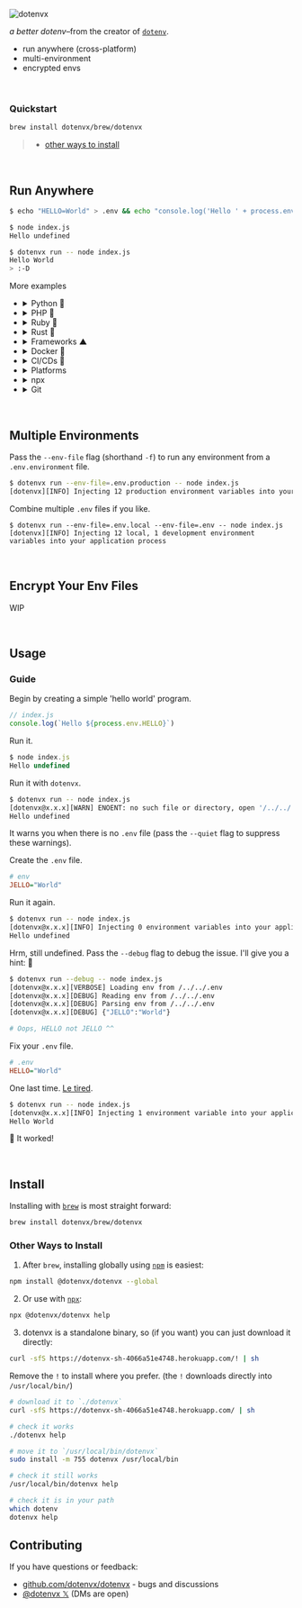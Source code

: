 ![dotenvx](https://dotenv.org/better-banner.png)

*a better dotenv*–from the creator of [`dotenv`](https://github.com/motdotla/dotenv).

* run anywhere (cross-platform)
* multi-environment
* encrypted envs

&nbsp;


### Quickstart

```sh
brew install dotenvx/brew/dotenvx
```
> * [other ways to install](#other-ways-to-install)

&nbsp;

## Run Anywhere

```sh
$ echo "HELLO=World" > .env && echo "console.log('Hello ' + process.env.HELLO)" > index.js

$ node index.js
Hello undefined

$ dotenvx run -- node index.js
Hello World
> :-D
```

More examples

* <details><summary>Python 🐍</summary><br>

  ```sh
  $ echo 'import os;print("Hello " + os.getenv("HELLO", ""))' > index.py

  $ dotenvx run -- python3 index.py
  Hello World
  ```

  </details>
* <details><summary>PHP 🐘</summary><br>

  ```sh
  $ echo '<?php echo "Hello {$_SERVER["HELLO"]}\n";' > index.php

  $ dotenvx run -- php index.php
  Hello World
  ```

  </details>
* <details><summary>Ruby 💎</summary><br>

  ```sh
  $ echo 'puts "Hello #{ENV["HELLO"]}"' > index.rb

  $ dotenvx run -- ruby index.rb
  Hello World
  ```

  </details>
* <details><summary>Rust 🦀</summary><br>

  ```sh
  $ echo 'fn main() {let hello = std::env::var("HELLO").unwrap_or("".to_string());println!("Hello {hello}");}' > src/main.rs

  $ dotenvx run -- cargo run
  Hello World
  ```

  </details>
* <details><summary>Frameworks ▲</summary><br>

  ```sh
  $ dotenvx run -- next dev
  $ dotenvx run -- npm start
  $ dotenvx run -- bin/rails s
  $ dotenvx run -- php artisan serve
  ```

  </details>
* <details><summary>Docker 🐳</summary><br>

  ```sh
  # run as a command-line tool
  docker run -it --rm -v $(pwd):/app dotenv/dotenvx run -- node index.js
  ```

  ```sh
  # include in a Dockerfile
  # example coming soon
  ```

  </details>

* <details><summary>CI/CDs 🐙</summary><br>

  ```sh
  examples coming soon
  ```

  </details>
* <details><summary>Platforms</summary><br>

  ```sh
  examples coming soon
  ```

  </details>
* <details><summary>npx</summary><br>

  ```sh
  # alternatively use npx
  $ npx @dotenvx/dotenvx run -- node index.js
  $ npx @dotenvx/dotenvx run -- next dev
  $ npx @dotenvx/dotenvx run -- npm start
  ```

  </details>
* <details><summary>Git</summary><br>

  ```sh
  # use as a git submodule
  $ git dotenvx run -- node index.js
  $ git dotenvx run -- next dev
  $ git dotenvx run -- npm start
  ```

  </details>

&nbsp;

## Multiple Environments

Pass the `--env-file` flag (shorthand `-f`) to run any environment from a `.env.environment` file.

```sh
$ dotenvx run --env-file=.env.production -- node index.js
[dotenvx][INFO] Injecting 12 production environment variables into your application process
```

Combine multiple `.env` files if you like.

```
$ dotenvx run --env-file=.env.local --env-file=.env -- node index.js
[dotenvx][INFO] Injecting 12 local, 1 development environment variables into your application process
```

&nbsp;

## Encrypt Your Env Files

WIP

&nbsp;

## Usage

### Guide

Begin by creating a simple 'hello world' program.

```js
// index.js
console.log(`Hello ${process.env.HELLO}`)
```

Run it.

```js
$ node index.js
Hello undefined
```

Run it with `dotenvx`.

```sh
$ dotenvx run -- node index.js
[dotenvx@x.x.x][WARN] ENOENT: no such file or directory, open '/../../.env'
Hello undefined
```

It warns you when there is no `.env` file (pass the `--quiet` flag to suppress these warnings).

Create the `.env` file.

```ini
# env
JELLO="World"
```

Run it again.

```sh
$ dotenvx run -- node index.js
[dotenvx@x.x.x][INFO] Injecting 0 environment variables into your application process
Hello undefined
```

Hrm, still undefined. Pass the `--debug` flag to debug the issue. I'll give you a hint: 🍮

```sh
$ dotenvx run --debug -- node index.js
[dotenvx@x.x.x][VERBOSE] Loading env from /../../.env
[dotenvx@x.x.x][DEBUG] Reading env from /../../.env
[dotenvx@x.x.x][DEBUG] Parsing env from /../../.env
[dotenvx@x.x.x][DEBUG] {"JELLO":"World"}

# Oops, HELLO not JELLO ^^
```

Fix your `.env` file.

```ini
# .env
HELLO="World"
```

One last time. [Le tired](https://youtu.be/kCpjgl2baLs?t=45).

```sh
$ dotenvx run -- node index.js
[dotenvx@x.x.x][INFO] Injecting 1 environment variable into your application process
Hello World
```

🎉 It worked!

&nbsp;


## Install

Installing with [`brew`](https://brew.sh) is most straight forward:

```sh
brew install dotenvx/brew/dotenvx
```

### Other Ways to Install

1. After `brew`, installing globally using [`npm`](https://www.npmjs.com/package/@dotenvx/dotenvx) is easiest:

```sh
npm install @dotenvx/dotenvx --global
```

2. Or use with [`npx`](https://www.npmjs.com/package/npx):

```sh
npx @dotenvx/dotenvx help
```

3. dotenvx is a standalone binary, so (if you want) you can just download it directly:

```sh
curl -sfS https://dotenvx-sh-4066a51e4748.herokuapp.com/! | sh
```

Remove the `!` to install where you prefer. (the `!` downloads directly into `/usr/local/bin/`)

```sh
# download it to `./dotenvx`
curl -sfS https://dotenvx-sh-4066a51e4748.herokuapp.com/ | sh

# check it works
./dotenvx help

# move it to `/usr/local/bin/dotenvx`
sudo install -m 755 dotenvx /usr/local/bin

# check it still works
/usr/local/bin/dotenvx help

# check it is in your path
which dotenv
dotenvx help
```

## Contributing

If you have questions or feedback:

* [github.com/dotenvx/dotenvx](https://github.com/dotenvx/dotenvx/issues) - bugs and discussions
* [@dotenvx 𝕏](https://x.com/dotenvx) (DMs are open)
